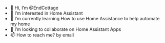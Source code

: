 - 👋 Hi, I’m @EndCottage
- 👀 I’m interested in Home Assistant
- 🌱 I’m currently learning How to use Home Assistance to help automate my home
- 💞️ I’m looking to collaborate on Home Assistant Apps
- 📫 How to reach me? by email

<!---
EndCottage/EndCottage is a ✨ special ✨ repository because its `README.md` (this file) appears on your GitHub profile.
You can click the Preview link to take a look at your changes.
--->
